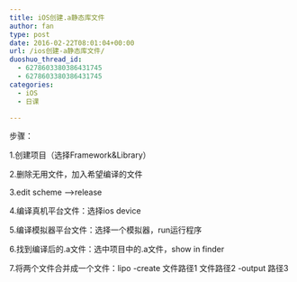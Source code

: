 ```yaml
---
title: iOS创建.a静态库文件
author: fan
type: post
date: 2016-02-22T08:01:04+00:00
url: /ios创建-a静态库文件/
duoshuo_thread_id:
  - 6278603380386431745
  - 6278603380386431745
categories:
  - iOS
  - 日课

---
```

步骤：
  
1.创建项目（选择Framework&Library）
  
2.删除无用文件，加入希望编译的文件
  
3.edit scheme &#8211;>release
  
4.编译真机平台文件：选择ios device
  
5.编译模拟器平台文件：选择一个模拟器，run运行程序
  
6.找到编译后的.a文件：选中项目中的.a文件，show in finder
  
7.将两个文件合并成一个文件：lipo -create 文件路径1 文件路径2 -output 路径3